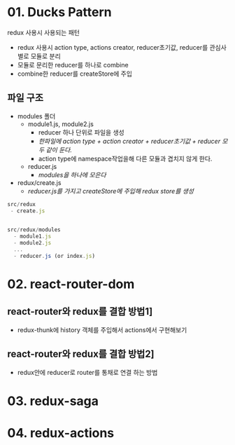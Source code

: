 # 01. Ducks Pattern

redux 사용시 사용되는 패턴

* redux 사용시 action type, actions creator, reducer초기값, reducer를 관심사 별로 모듈로 분리
* 모듈로 문리한 reducer를 하나로 combine
* combine한 reducer를 createStore에 주입

## 파일 구조

* modules 폴더
  * module1.js, module2.js
    * reducer 하나 단위로 파일을 생성
    * _한파일에 action type + action creator + reducer초기값 + reducer 모두 같이 둔다._
    * action type에 namespace작업을해 다른 모듈과 겹치지 않게 한다.
  * reducer.js
    * _modules을 하나에 모은다_
* redux/create.js
  * _reducer.js를 가지고 createStore에 주입해 redux store를 생성_

```jsx
src/redux
 - create.js

 
src/redux/modules
  - module1.js
  - module2.js
  ...
  - reducer.js (or index.js)
```

# 02. react-router-dom

## react-router와 redux를 결합 방법1]

* redux-thunk에 history 객체를 주입해서 actions에서 구현해보기

## react-router와 redux를 결합 방법2]

* redux안에 reducer로 router를 통채로 연결 하는 방법

# 03. redux-saga

# 04. redux-actions
